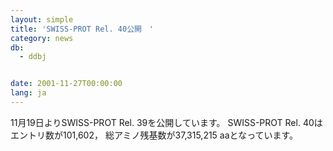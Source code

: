 ```yaml
---
layout: simple
title: 'SWISS-PROT Rel. 40公開　'
category: news
db:
  - ddbj


date: 2001-11-27T00:00:00
lang: ja
---
```


11月19日よりSWISS-PROT Rel. 39を公開しています。 SWISS-PROT Rel. 40はエントリ数が101,602， 総アミノ残基数が37,315,215 aaとなっています。
